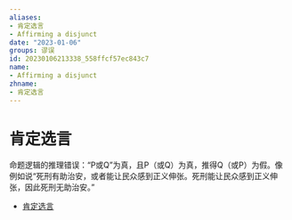 ```yaml
---
aliases:
- 肯定选言
- Affirming a disjunct
date: "2023-01-06"
groups: 谬误
id: 20230106213338_558ffcf57ec843c7
name:
- Affirming a disjunct
zhname:
- 肯定选言
---
```


# 肯定选言

命题逻辑的推理错误：“P或Q”为真，且P（或Q）为真，推得Q（或P）为假。像例如说“死刑有助治安，或者能让民众感到正义伸张。死刑能让民众感到正义伸张，因此死刑无助治安。”

* [肯定选言](https://zh.wikipedia.org/wiki/%E8%82%AF%E5%AE%9A%E9%81%B8%E8%A8%80)
